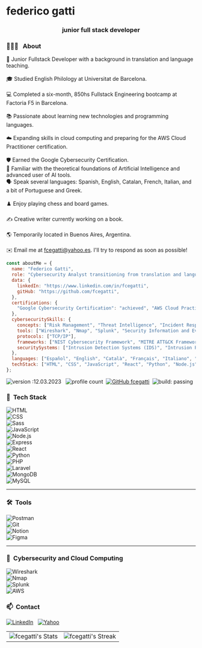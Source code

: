 <h1 align="left">federico gatti</h1>
<h3 align="center">junior full stack developer</h3>



### 👨🏻‍💻 &nbsp; About  

🚀&nbsp;Junior Fullstack Developer with a background in translation and language teaching.<br>  
🎓&nbsp;Studied English Philology at Universitat de Barcelona.<br>  
💻&nbsp;Completed a six-month, 850hs Fullstack Engineering bootcamp at Factoria F5 in Barcelona.<br>  
📚&nbsp;Passionate about learning new technologies and programming languages.<br>  
☁️&nbsp;Expanding skills in cloud computing and preparing for the AWS Cloud Practitioner certification.<br>  
🛡️&nbsp;Earned the Google Cybersecurity Certification.<br>
🤖&nbsp;Familiar with the theoretical foundations of Artificial Intelligence and advanced user of AI tools.<br>
🗣️&nbsp;Speak several languages: Spanish, English, Catalan, French, Italian, and a bit of Portuguese and Greek.<br>  
♟️&nbsp;Enjoy playing chess and board games.<br>  
✍️&nbsp;Creative writer currently working on a book.<br>  
🌎&nbsp;Temporarily located in Buenos Aires, Argentina.<br>  
✉️&nbsp;Email me at fcegatti@yahoo.es. I'll try to respond as soon as possible!<br>


<!-- 📄 &nbsp;You can check my [Resume](https://) for more details about my working experience. -->


```javascript
const aboutMe = {
  name: "Federico Gatti",
  role: "Cybersecurity Analyst transitioning from translation and language teaching",
  data: { 
    linkedIn: "https://www.linkedin.com/in/fcegatti",
    gitHub: "https://github.com/fcegatti",
  },
  certifications: {
    "Google Cybersecurity Certification": "achieved", "AWS Cloud Practitioner": "in progress",
  },
  cybersecuritySkills: {
    concepts: ["Risk Management", "Threat Intelligence", "Incident Response", "Security Operations Center (SOC)", "Cloud Computing"],
    tools: ["Wireshark", "Nmap", "Splunk", "Security Information and Event Management (SIEM)"],
    protocols: ["TCP/IP"],
    frameworks: ["NIST Cybersecurity Framework", "MITRE ATT&CK Framework"],
    securitySystems: ["Intrusion Detection Systems (IDS)", "Intrusion Prevention Systems (IPS)"],
  },
  languages: ["Español", "English", "Català", "Français", "Italiano", "Ελληνικά", "Português", "Avañe'ẽ"],
  techStack: ["HTML", "CSS", "JavaScript", "React", "Python", "Node.js", "PHP", "Laravel", "MySQL", "MongoDB"],
};
```

![version :12.03.2023](https://img.shields.io/badge/version-12.03.2023-informational) &nbsp;
![profile count](https://komarev.com/ghpvc/?username=fcegatti&color=red)&nbsp;
[![GitHub fcegatti](https://img.shields.io/github/followers/fcegatti?label=follow&style=social)](https://github.com/fcegatti)&nbsp;
![build: passing](https://img.shields.io/badge/build-passing-success)

### 🔧 &nbsp;Tech Stack  

![HTML](https://img.shields.io/badge/-HTML-05122A?style=flat&logo=HTML5)&nbsp;  
![CSS](https://img.shields.io/badge/-CSS-05122A?style=flat&logo=CSS3&logoColor=1572B6)&nbsp;  
![Sass](https://img.shields.io/badge/-Sass-05122A?style=flat&logo=Sass)&nbsp;  
![JavaScript](https://img.shields.io/badge/-JavaScript-05122A?style=flat&logo=javascript)&nbsp;  
![Node.js](https://img.shields.io/badge/-Node.js-05122A?style=flat&logo=node.js)&nbsp;  
![Express](https://img.shields.io/badge/-Express.js-05122A?style=flat&logo=express)&nbsp;  
![React](https://img.shields.io/badge/-React-05122A?style=flat&logo=react)&nbsp;  
![Python](https://img.shields.io/badge/-Python-05122A?style=flat&logo=python)&nbsp;  
![PHP](https://img.shields.io/badge/-PHP-05122A?style=flat&logo=php)&nbsp;  
![Laravel](https://img.shields.io/badge/-Laravel-05122A?style=flat&logo=laravel)&nbsp;  
![MongoDB](https://img.shields.io/badge/-MongoDB-05122A?style=flat&logo=mongodb)&nbsp;  
![MySQL](https://img.shields.io/badge/-MySQL-05122A?style=flat&logo=mysql)&nbsp;  

---

### 🛠️ &nbsp;Tools  

![Postman](https://img.shields.io/badge/-Postman-05122A?style=flat&logo=postman)&nbsp;  
![Git](https://img.shields.io/badge/-Git-05122A?style=flat&logo=Git&logoColor=F05032)&nbsp;  
![Notion](https://img.shields.io/badge/-Notion-05122A?style=flat&logo=notion)&nbsp;  
![Figma](https://img.shields.io/badge/-Figma-05122A?style=flat&logo=figma)&nbsp;  

---

### 🔐 &nbsp;Cybersecurity and Cloud Computing  

![Wireshark](https://img.shields.io/badge/-Wireshark-05122A?style=flat&logo=wireshark)&nbsp;  
![Nmap](https://img.shields.io/badge/-Nmap-05122A?style=flat&logo=nmap)&nbsp;  
![Splunk](https://img.shields.io/badge/-Splunk-05122A?style=flat&logo=splunk)&nbsp;  
![AWS](https://img.shields.io/badge/-AWS-05122A?style=flat&logo=amazon-aws)&nbsp;  



  ### 📫 &nbsp;Contact
<a href="https://www.linkedin.com/in/fcegatti/"><img alt="LinkedIn" src="https://img.shields.io/badge/linkedin%20-%230077B5.svg?&style=flat&logo=linkedin&logoColor=white"/></a> &nbsp;
<a href="mailto:fcegatti@yahoo.es"><img alt="Yahoo" src="https://img.shields.io/badge/Yahoo-720e9e?style=flat-square&logo=yahoo&logoColor=white&color=720e9e" /></a> &nbsp;

<div align="center">
  <table>
    <tr>
      <td>
        <div align="center">
          <img src="https://github-readme-stats.vercel.app/api?username=fcegatti&theme=tokyonight&show_icons=true&hide_border=true&count_private=true" alt="fcegatti's Stats">
        </div>
      </td>
      <td>
        <div align="center">
          <img src="https://github-readme-streak-stats.herokuapp.com/?user=fcegatti&theme=tokyonight&hide_border=true&currStreakNum=1&currStreakLabel=Current%20streak" alt="fcegatti's Streak">
        </div>
      </td>
    </tr>
  </table>
</div>

